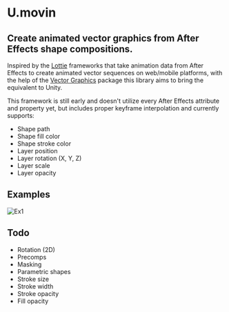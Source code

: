 # U.movin



## Create animated vector graphics from After Effects shape compositions.

Inspired by the [Lottie](https://github.com/airbnb/lottie-web) frameworks that take animation data from After Effects to create animated vector sequences on web/mobile platforms, with the help of the [Vector Graphics](https://docs.unity3d.com/Packages/com.unity.vectorgraphics@1.0/manual/index.html) package this library aims to bring the equivalent to Unity.

This framework is still early and doesn't utilize every After Effects attribute and property yet, but includes proper keyframe interpolation and currently supports: 

- Shape path
- Shape fill color
- Shape stroke color
- Layer position
- Layer rotation (X, Y, Z)
- Layer scale
- Layer opacity 



## Examples

![Ex1](gifs/thumb.gif)


## Todo

- Rotation (2D)
- Precomps
- Masking
- Parametric shapes
- Stroke size
- Stroke width
- Stroke opacity
- Fill opacity